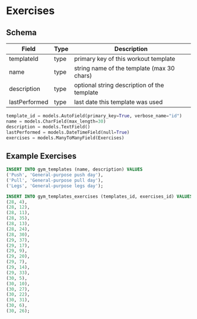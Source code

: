 # Exercises

## Schema

| Field         | Type | Description                                 |
| ------------- | ---- | ------------------------------------------- |
| templateId    | type | primary key of this workout template        |
| name          | type | string name of the template (max 30 chars)  |
| description   | type | optional string description of the template |
| lastPerformed | type | last date this template was used            |

```python
template_id = models.AutoField(primary_key=True, verbose_name="id")
name = models.CharField(max_length=30)
description = models.TextField()
lastPerformed = models.DateTimeField(null=True)
exercises = models.ManyToManyField(Exercises)
```

## Example Exercises

```sql
INSERT INTO gym_templates (name, description) VALUES
('Push', 'General-purpose push day'),
('Pull', 'General-purpose pull day'),
('Legs', 'General-purpose legs day');

INSERT INTO gym_templates_exercises (templates_id, exercises_id) VALUES
(28, 4),
(28, 12),
(28, 11),
(28, 35),
(28, 13),
(28, 24),
(28, 30),
(29, 37),
(29, 17),
(29, 9),
(29, 20),
(29, 7),
(29, 14),
(29, 33),
(30, 5),
(30, 10),
(30, 27),
(30, 22),
(30, 31),
(30, 6),
(30, 26);
```
